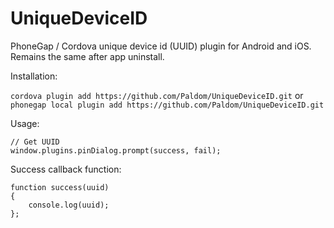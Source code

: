 UniqueDeviceID
==============

PhoneGap / Cordova unique device id (UUID) plugin for Android and iOS. Remains the same after app uninstall.

Installation:

```cordova plugin add https://github.com/Paldom/UniqueDeviceID.git```
or
```phonegap local plugin add https://github.com/Paldom/UniqueDeviceID.git```

Usage:

    // Get UUID
    window.plugins.pinDialog.prompt(success, fail);

Success callback function:

    function success(uuid)
    {
        console.log(uuid);
    };
